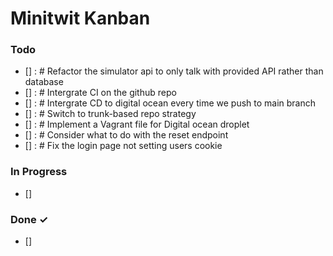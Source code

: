 # Minitwit Kanban

### Todo

- [] : # Refactor the simulator api to only talk with provided API rather than database
- [] : # Intergrate CI on the github repo
- [] : # Intergrate CD to digital ocean every time we push to main branch
- [] : # Switch to trunk-based repo strategy
- [] : # Implement a Vagrant file for Digital ocean droplet
- [] : # Consider what to do with the reset endpoint
- [] : # Fix the login page not setting users cookie

### In Progress

- []

### Done ✓

- []
